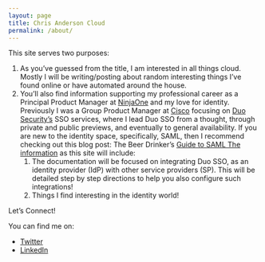 ```yaml
---
layout: page
title: Chris Anderson Cloud
permalink: /about/
---
```


This site serves two purposes:

1. As you’ve guessed from the title, I am interested in all things cloud. Mostly I will be writing/posting about random interesting things I’ve found online or have automated around the house.
1. You’ll also find information supporting my professional career as a Principal Product Manager at [NinjaOne](http://ninjaone.com) and my love for identity. Previously I was a Group Product Manager at [Cisco](https://cisco.com) focusing on [Duo Security’s](https://duo.com) SSO services, where I lead Duo SSO from a thought, through private and public previews, and eventually to general availability. If you are new to the identity space, specifically, SAML, then I recommend checking out this blog post: The Beer Drinker’s [Guide to SAML The information](https://duo.com/blog/the-beer-drinkers-guide-to-saml) as this site will include:
   1. The documentation will be focused on integrating Duo SSO, as an identity provider (IdP) with other service providers (SP). This will be detailed step by step directions to help you also configure such integrations!
   1. Things I find interesting in the identity world!

Let’s Connect!

You can find me on:
* [Twitter](https://twitter.com/christodd10)
* [LinkedIn](https://linkedin.com/in/christanderson)
